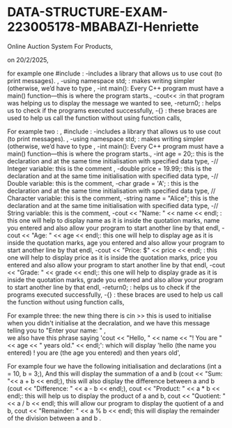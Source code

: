 # DATA-STRUCTURE-EXAM-223005178-MBABAZI-Henriette
Online Auction System For Products, 




on 20/2/2025, 

for example one #include <iostream> : -includes a library that allows us to use cout (to print messages). ,
-using namespace std; : makes writing simpler (otherwise, we’d have to type , 
-int main(): Every C++ program must have a main() function—this is where the program starts.,
-cout<< :in that program was helping us to display the message we wanted to see,
-return0; : helps us to check if the programs executed successfully,
-{} : these braces are used to help us call the function without using function calls,



For example two : ,
#include <iostream> : -includes a library that allows us to use cout (to print messages). ,
-using namespace std; : makes writing simpler (otherwise, we’d have to type , 
-int main(): Every C++ program must have a main() function—this is where the program starts., 
-int age = 20;: this is the declaration and at the same time initialisation with specified data type,
-// Integer variable: this is the comment ,
-double price = 19.99;: this is the declaration and at the same time initialisation with specified data type, 
-// Double variable:  this is the comment,
-char grade = 'A'; : this is the declaration and at the same time initialisation with specified data type,
// Character variable: this is the comment,
-string name = "Alice";  this is the declaration and at the same time initialisation with specified data type,
-// String variable: this is the comment,
-cout << "Name: " << name << endl; : this one will help to display name as it is inside the quotation marks, name you entered and also allow your program to start another line by that endl,
-cout << "Age: " << age << endl;: this one will help to display age as it is inside the quotation marks, age you entered and also allow your program to start another line by that endl,
-cout << "Price: $" << price << endl; : this one will help to display price as it is inside the quotation marks, price you entered and also allow your program to start another line by that endl,
-cout << "Grade: " << grade << endl;: this one will help to display grade as it is inside the quotation marks, grade you entered and also allow your program to start another line by that endl,
-return0; : helps us to check if the programs executed successfully,
-{} : these braces are used to help us call the function without using function calls,


For example three: the new thing there is cin >> this is used to initialise when you didn't initialise at the decralation,
and we have this message telling you to  "Enter your name: " ,  
we also have this phrase saying 'cout << "Hello, " << name << "! You are " << age << " years old." << endl;': which will display 'hello (the name you entered) ! you are (the age you entered) and then years old',



For example four we have the following initialisation and declarations (int a = 10, b = 3;),
And this will display the summation of a and b (cout << "Sum: "<< a + b << endl;),
this will also display the difference between a and b (cout << "Difference: " << a - b << endl;),
cout << "Product: " << a * b << endl;: this will help us to display the product of a and b,
cout << "Quotient: " << a / b << endl; this will allow our program to display the quotient of a and b,
cout << "Remainder: " << a % b << endl; this will display the remainder of the division between a and b  .


